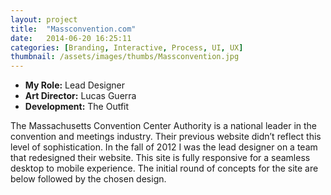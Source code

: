 ```yaml
---
layout: project
title:  "Massconvention.com"
date:   2014-06-20 16:25:11
categories: [Branding, Interactive, Process, UI, UX]
thumbnail: /assets/images/thumbs/Massconvention.jpg
---
```


<ul class="project-roles">
  <li><strong>My Role:</strong> Lead Designer</li>
  <li><strong>Art Director:</strong> Lucas Guerra</li>
  <li><strong>Development:</strong> The Outfit</li>
</ul>

The Massachusetts Convention Center Authority is a national leader in the convention and meetings industry. Their previous website didn’t reflect this level of sophistication. In the fall of 2012 I was the lead designer on a team that redesigned their website. This site is fully responsive for a seamless desktop to mobile experience. The initial round of concepts for the site are below followed by the chosen design.
